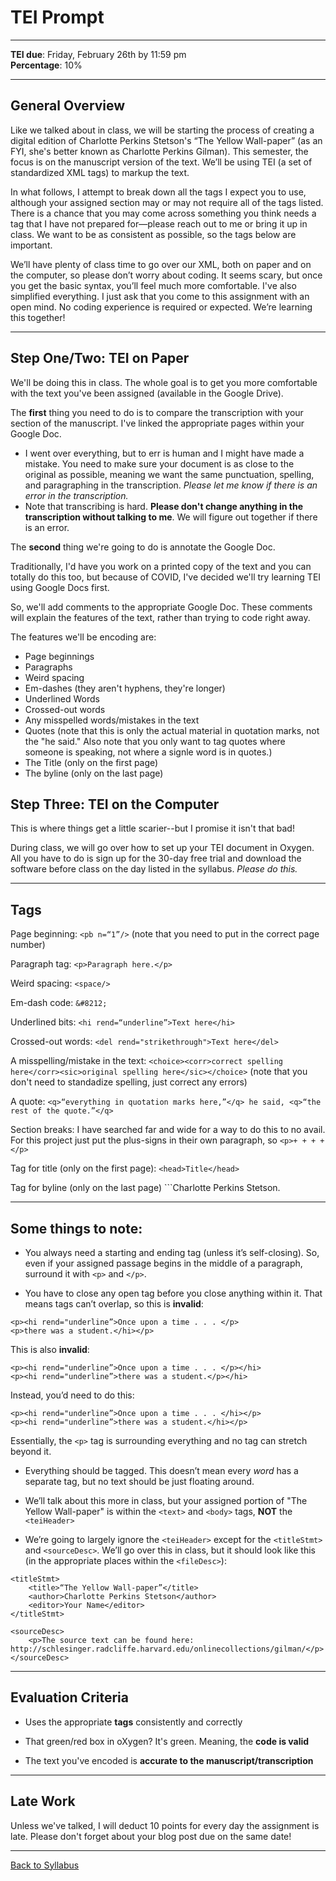 # TEI Prompt

_____

**TEI due**: Friday, February 26th by 11:59 pm <br />
**Percentage**: 10%

_____

## General Overview

Like we talked about in class, we will be starting the process of creating a digital edition of Charlotte Perkins Stetson's “The Yellow Wall-paper” (as an FYI, she's better known as Charlotte Perkins Gilman). This semester, the focus is on the manuscript version of the text. We’ll be using TEI (a set of standardized XML tags) to markup the text. 

In what follows, I attempt to break down all the tags I expect you to use, although your assigned section may or may not require all of the tags listed. There is a chance that you may come across something you think needs a tag that I have not prepared for—please reach out to me or bring it up in class. We want to be as consistent as possible, so the tags below are important. 

We’ll have plenty of class time to go over our XML, both on paper and on the computer, so please don’t worry about coding. It seems scary, but once you get the basic syntax, you’ll feel much more comfortable. I've also simplified everything. I just ask that you come to this assignment with an open mind. No coding experience is required or expected. We’re learning this together!

_____

## Step One/Two: TEI on Paper

We'll be doing this in class. The whole goal is to get you more comfortable with the text you've been assigned (available in the Google Drive). 

The **first** thing you need to do is to compare the transcription with your section of the manuscript. I've linked the appropriate pages within your Google Doc.
* I went over everything, but to err is human and I might have made a mistake. You need to make sure your document is as close to the original as possible, meaning we want the same punctuation, spelling, and paragraphing in the transcription. *Please let me know if there is an error in the transcription.*
* Note that transcribing is hard. **Please don't change anything in the transcription without talking to me**. We will figure out together if there is an error. 

The **second** thing we're going to do is annotate the Google Doc.

Traditionally, I'd have you work on a printed copy of the text and you can totally do this too, but because of COVID, I've decided we'll try learning TEI using Google Docs first.

So, we'll add comments to the appropriate Google Doc. These comments will explain the features of the text, rather than trying to code right away. 

The features we'll be encoding are:

* Page beginnings
* Paragraphs 
* Weird spacing
* Em-dashes (they aren't hyphens, they're longer)
* Underlined Words
* Crossed-out words
* Any misspelled words/mistakes in the text
* Quotes (note that this is only the actual material in quotation marks, not the "he said." Also note that you only want to tag quotes where someone is speaking, not where a signle word is in quotes.)
* The Title (only on the first page)
* The byline (only on the last page)

## Step Three: TEI on the Computer

This is where things get a little scarier--but I promise it isn't that bad! 

During class, we will go over how to set up your TEI document in Oxygen. All you have to do is sign up for the 30-day free trial and download the software before class on the day listed in the syllabus. *Please do this.*

_____

## Tags

Page beginning: ```<pb n=“1”/>``` (note that you need to put in the correct page number)

Paragraph tag: ```<p>Paragraph here.</p>```

Weird spacing: ```<space/>```

Em-dash code: ```&#8212;```

Underlined bits: ```<hi rend=“underline”>Text here</hi>```

Crossed-out words: ```<del rend="strikethrough">Text here</del>```

A misspelling/mistake in the text: ```<choice><corr>correct spelling here</corr><sic>original spelling here</sic></choice>``` (note that you don't need to standadize spelling, just correct any errors)

A quote: ```<q>“everything in quotation marks here,”</q> he said, <q>“the rest of the quote.”</q>```

Section breaks: I have searched far and wide for a way to do this to no avail. For this project just put the plus-signs in their own paragraph, so ```<p>+ + + +</p>```

Tag for title (only on the first page): ```<head>Title</head>```

Tag for byline (only on the last page) ```<byline>Charlotte Perkins Stetson.</byline>

_____

## Some things to note:

* You always need a starting and ending tag (unless it’s self-closing). So, even if your assigned passage begins in the middle of a paragraph, surround it with ```<p>``` and ```</p>```.

* You have to close any open tag before you close anything within it. That means tags can’t overlap, so this is **invalid**:

```
<p><hi rend="underline”>Once upon a time . . . </p>
<p>there was a student.</hi></p>
```

This is also **invalid**:

```
<p><hi rend="underline”>Once upon a time . . . </p></hi>
<p><hi rend="underline”>there was a student.</p></hi>
```

Instead, you’d need to do this:

```
<p><hi rend="underline”>Once upon a time . . . </hi></p>
<p><hi rend="underline”>there was a student.</hi></p>
```

Essentially, the ```<p>``` tag is surrounding everything and no tag can stretch beyond it.

* Everything should be tagged. This doesn’t mean every *word* has a separate tag, but no text should be just floating around.

* We’ll talk about this more in class, but your assigned portion of "The Yellow Wall-paper" is within the ```<text>``` and ```<body>``` tags, **NOT** the ```<teiHeader>```

* We’re going to largely ignore the ```<teiHeader>``` except for the ```<titleStmt>``` and ```<sourceDesc>```. We’ll go over this in class, but it should look like this (in the appropriate places within the ```<fileDesc>```):

```
<titleStmt>
	<title>“The Yellow Wall-paper”</title>
	<author>Charlotte Perkins Stetson</author>
	<editor>Your Name</editor>
</titleStmt>
```
```
<sourceDesc>
	<p>The source text can be found here: http://schlesinger.radcliffe.harvard.edu/onlinecollections/gilman/</p>
</sourceDesc>
```

_____

## Evaluation Criteria

* Uses the appropriate **tags** consistently and correctly

* That green/red box in oXygen? It's green. Meaning, the **code is valid**

* The text you've encoded is **accurate to the manuscript/transcription**

_____

## Late Work

Unless we've talked, I will deduct 10 points for every day the assignment is late. Please don't forget about your blog post due on the same date!

_____

[Back to Syllabus](https://deanna-stover.github.io/coursesCNU/2021/engl350spring2021)
